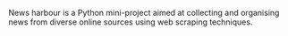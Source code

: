 News harbour is a Python mini-project aimed at collecting and organising news from diverse online sources using web scraping techniques.
